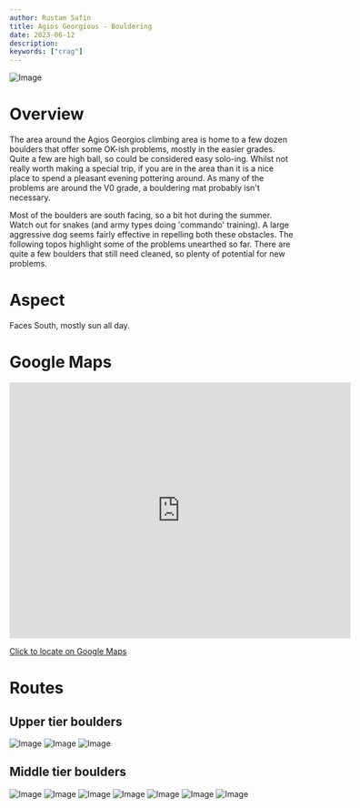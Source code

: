```yaml
---
author: Rustam Safin
title: Agios Georgious - Bouldering
date: 2023-06-12
description:
keywords: ["crag"]
---
```


![Image](/happy-valley/ag_boulders_header.png)

# Overview

The area around the Agios Georgios climbing area is home to a few dozen boulders that offer some OK-ish problems, mostly in the easier grades. Quite a few are high ball, so could be considered easy solo-ing. Whilst not really worth making a special trip, if you are in the area than it is a nice place to spend a pleasant evening pottering around. As many of the problems are around the V0 grade, a bouldering mat probably isn't necessary.

Most of the boulders are south facing, so a bit hot during the summer. Watch out for snakes (and army types doing 'commando' training). A large aggressive dog seems fairly effective in repelling both these obstacles. The following topos highlight some of the problems unearthed so far. There are quite a few boulders that still need cleaned, so plenty of potential for new problems. 

# Aspect

Faces South, mostly sun all day.

# Google Maps

<iframe src="https://www.google.com/maps/embed?pb=!1m17!1m12!1m3!1d3281.01340792412!2d32.819813976526!3d34.67961107292714!2m3!1f0!2f0!3f0!3m2!1i1024!2i768!4f13.1!3m2!1m1!2zMzTCsDQwJzQ2LjYiTiAzMsKwNDknMjAuNiJF!5e0!3m2!1sen!2s!4v1686549442400!5m2!1sen!2s" width="600" height="450" style="border:0;" allowfullscreen="" loading="lazy" referrerpolicy="no-referrer-when-downgrade"></iframe>

[Click to locate on Google Maps](https://goo.gl/maps/D5S9WDgsXqASKkUh7)

# Routes

## Upper tier boulders

![Image](/happy-valley/ag_ut_1.jpg)
![Image](/happy-valley/ag_ut_2.jpg)
![Image](/happy-valley/ag_ut_3.jpg)


## Middle tier boulders

![Image](/happy-valley/ag_mt_1.jpg)
![Image](/happy-valley/ag_mt_2.jpg)
![Image](/happy-valley/ag_mt_3.jpg)
![Image](/happy-valley/ag_mt_4.jpg)
![Image](/happy-valley/ag_mt_5.jpg)
![Image](/happy-valley/ag_mt_6.jpg)
![Image](/happy-valley/ag_mt_7.jpg)
